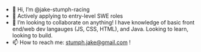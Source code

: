 - 👋 Hi, I’m @jake-stumph-racing
- 👀 Actively applying to entry-level SWE roles
- 💞️ I’m looking to collaborate on anything! I have knowledge of basic front end/web dev langauges (JS, CSS, HTML), and Java. Looking to learn, looking to build.
- 📫 How to reach me: stumph.jake@gmail.com !

